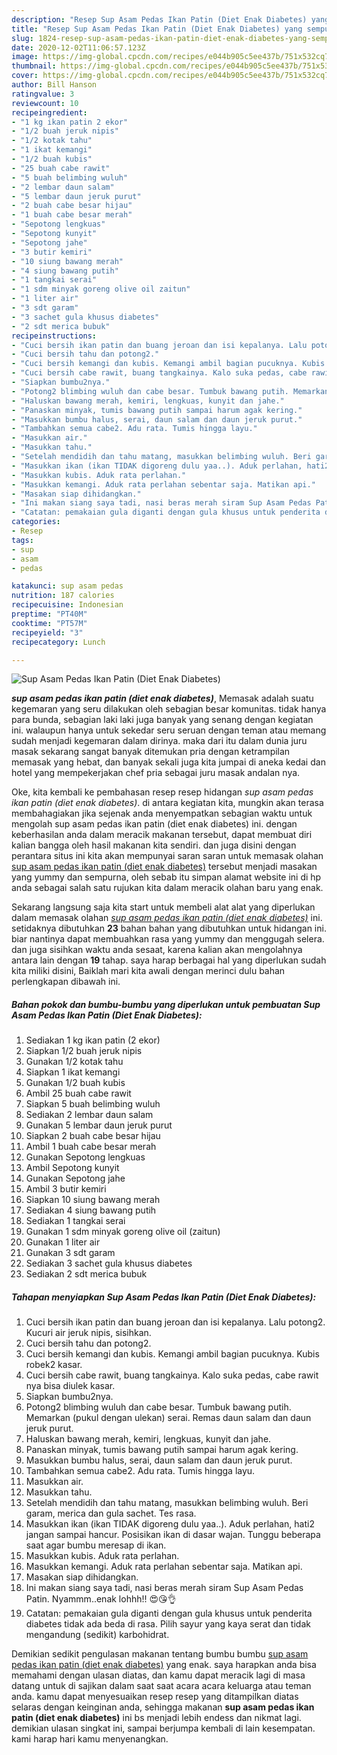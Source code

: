 ```yaml
---
description: "Resep Sup Asam Pedas Ikan Patin (Diet Enak Diabetes) yang sempurna"
title: "Resep Sup Asam Pedas Ikan Patin (Diet Enak Diabetes) yang sempurna"
slug: 1824-resep-sup-asam-pedas-ikan-patin-diet-enak-diabetes-yang-sempurna
date: 2020-12-02T11:06:57.123Z
image: https://img-global.cpcdn.com/recipes/e044b905c5ee437b/751x532cq70/sup-asam-pedas-ikan-patin-diet-enak-diabetes-foto-resep-utama.jpg
thumbnail: https://img-global.cpcdn.com/recipes/e044b905c5ee437b/751x532cq70/sup-asam-pedas-ikan-patin-diet-enak-diabetes-foto-resep-utama.jpg
cover: https://img-global.cpcdn.com/recipes/e044b905c5ee437b/751x532cq70/sup-asam-pedas-ikan-patin-diet-enak-diabetes-foto-resep-utama.jpg
author: Bill Hanson
ratingvalue: 3
reviewcount: 10
recipeingredient:
- "1 kg ikan patin 2 ekor"
- "1/2 buah jeruk nipis"
- "1/2 kotak tahu"
- "1 ikat kemangi"
- "1/2 buah kubis"
- "25 buah cabe rawit"
- "5 buah belimbing wuluh"
- "2 lembar daun salam"
- "5 lembar daun jeruk purut"
- "2 buah cabe besar hijau"
- "1 buah cabe besar merah"
- "Sepotong lengkuas"
- "Sepotong kunyit"
- "Sepotong jahe"
- "3 butir kemiri"
- "10 siung bawang merah"
- "4 siung bawang putih"
- "1 tangkai serai"
- "1 sdm minyak goreng olive oil zaitun"
- "1 liter air"
- "3 sdt garam"
- "3 sachet gula khusus diabetes"
- "2 sdt merica bubuk"
recipeinstructions:
- "Cuci bersih ikan patin dan buang jeroan dan isi kepalanya. Lalu potong2. Kucuri air jeruk nipis, sisihkan."
- "Cuci bersih tahu dan potong2."
- "Cuci bersih kemangi dan kubis. Kemangi ambil bagian pucuknya. Kubis robek2 kasar."
- "Cuci bersih cabe rawit, buang tangkainya. Kalo suka pedas, cabe rawit nya bisa diulek kasar."
- "Siapkan bumbu2nya."
- "Potong2 blimbing wuluh dan cabe besar. Tumbuk bawang putih. Memarkan (pukul dengan ulekan) serai. Remas daun salam dan daun jeruk purut."
- "Haluskan bawang merah, kemiri, lengkuas, kunyit dan jahe."
- "Panaskan minyak, tumis bawang putih sampai harum agak kering."
- "Masukkan bumbu halus, serai, daun salam dan daun jeruk purut."
- "Tambahkan semua cabe2. Adu rata. Tumis hingga layu."
- "Masukkan air."
- "Masukkan tahu."
- "Setelah mendidih dan tahu matang, masukkan belimbing wuluh. Beri garam, merica dan gula sachet. Tes rasa."
- "Masukkan ikan (ikan TIDAK digoreng dulu yaa..). Aduk perlahan, hati2 jangan sampai hancur. Posisikan ikan di dasar wajan. Tunggu beberapa saat agar bumbu meresap di ikan."
- "Masukkan kubis. Aduk rata perlahan."
- "Masukkan kemangi. Aduk rata perlahan sebentar saja. Matikan api."
- "Masakan siap dihidangkan."
- "Ini makan siang saya tadi, nasi beras merah siram Sup Asam Pedas Patin. Nyammm..enak lohhh!! 😍😘👌"
- "Catatan: pemakaian gula diganti dengan gula khusus untuk penderita diabetes tidak ada beda di rasa. Pilih sayur yang kaya serat dan tidak mengandung (sedikit) karbohidrat."
categories:
- Resep
tags:
- sup
- asam
- pedas

katakunci: sup asam pedas 
nutrition: 187 calories
recipecuisine: Indonesian
preptime: "PT40M"
cooktime: "PT57M"
recipeyield: "3"
recipecategory: Lunch

---
```



![Sup Asam Pedas Ikan Patin (Diet Enak Diabetes)](https://img-global.cpcdn.com/recipes/e044b905c5ee437b/751x532cq70/sup-asam-pedas-ikan-patin-diet-enak-diabetes-foto-resep-utama.jpg)

<b><i>sup asam pedas ikan patin (diet enak diabetes)</i></b>, Memasak adalah suatu kegemaran yang seru dilakukan oleh sebagian besar komunitas. tidak hanya para bunda, sebagian laki laki juga banyak yang senang dengan kegiatan ini. walaupun hanya untuk sekedar seru seruan dengan teman atau memang sudah menjadi kegemaran dalam dirinya. maka dari itu dalam dunia juru masak sekarang sangat banyak ditemukan pria dengan ketrampilan memasak yang hebat, dan banyak sekali juga kita jumpai di aneka kedai dan hotel yang mempekerjakan chef pria sebagai juru masak andalan nya.



Oke, kita kembali ke pembahasan resep resep hidangan <i>sup asam pedas ikan patin (diet enak diabetes)</i>. di antara kegiatan kita, mungkin akan terasa membahagiakan jika sejenak anda menyempatkan sebagian waktu untuk mengolah sup asam pedas ikan patin (diet enak diabetes) ini. dengan keberhasilan anda dalam meracik makanan tersebut, dapat membuat diri kalian bangga oleh hasil makanan kita sendiri. dan juga disini dengan perantara situs ini kita akan mempunyai saran saran untuk memasak olahan <u>sup asam pedas ikan patin (diet enak diabetes)</u> tersebut menjadi masakan yang yummy dan sempurna, oleh sebab itu simpan alamat website ini di hp anda sebagai salah satu rujukan kita dalam meracik olahan baru yang enak.


Sekarang langsung saja kita start untuk membeli alat alat yang diperlukan dalam memasak olahan <u><i>sup asam pedas ikan patin (diet enak diabetes)</i></u> ini. setidaknya dibutuhkan <b>23</b> bahan bahan yang dibutuhkan untuk hidangan ini. biar nantinya dapat membuahkan rasa yang yummy dan menggugah selera. dan juga sisihkan waktu anda sesaat, karena kalian akan mengolahnya antara lain dengan <b>19</b> tahap. saya harap berbagai hal yang diperlukan sudah kita miliki disini, Baiklah mari kita awali dengan merinci dulu bahan perlengkapan dibawah ini.

<!--inarticleads1-->

##### Bahan pokok dan bumbu-bumbu yang diperlukan untuk pembuatan Sup Asam Pedas Ikan Patin (Diet Enak Diabetes):

1. Sediakan 1 kg ikan patin (2 ekor)
1. Siapkan 1/2 buah jeruk nipis
1. Gunakan 1/2 kotak tahu
1. Siapkan 1 ikat kemangi
1. Gunakan 1/2 buah kubis
1. Ambil 25 buah cabe rawit
1. Siapkan 5 buah belimbing wuluh
1. Sediakan 2 lembar daun salam
1. Gunakan 5 lembar daun jeruk purut
1. Siapkan 2 buah cabe besar hijau
1. Ambil 1 buah cabe besar merah
1. Gunakan Sepotong lengkuas
1. Ambil Sepotong kunyit
1. Gunakan Sepotong jahe
1. Ambil 3 butir kemiri
1. Siapkan 10 siung bawang merah
1. Sediakan 4 siung bawang putih
1. Sediakan 1 tangkai serai
1. Gunakan 1 sdm minyak goreng olive oil (zaitun)
1. Gunakan 1 liter air
1. Gunakan 3 sdt garam
1. Sediakan 3 sachet gula khusus diabetes
1. Sediakan 2 sdt merica bubuk




<!--inarticleads2-->

##### Tahapan menyiapkan Sup Asam Pedas Ikan Patin (Diet Enak Diabetes):

1. Cuci bersih ikan patin dan buang jeroan dan isi kepalanya. Lalu potong2. Kucuri air jeruk nipis, sisihkan.
1. Cuci bersih tahu dan potong2.
1. Cuci bersih kemangi dan kubis. Kemangi ambil bagian pucuknya. Kubis robek2 kasar.
1. Cuci bersih cabe rawit, buang tangkainya. Kalo suka pedas, cabe rawit nya bisa diulek kasar.
1. Siapkan bumbu2nya.
1. Potong2 blimbing wuluh dan cabe besar. Tumbuk bawang putih. Memarkan (pukul dengan ulekan) serai. Remas daun salam dan daun jeruk purut.
1. Haluskan bawang merah, kemiri, lengkuas, kunyit dan jahe.
1. Panaskan minyak, tumis bawang putih sampai harum agak kering.
1. Masukkan bumbu halus, serai, daun salam dan daun jeruk purut.
1. Tambahkan semua cabe2. Adu rata. Tumis hingga layu.
1. Masukkan air.
1. Masukkan tahu.
1. Setelah mendidih dan tahu matang, masukkan belimbing wuluh. Beri garam, merica dan gula sachet. Tes rasa.
1. Masukkan ikan (ikan TIDAK digoreng dulu yaa..). Aduk perlahan, hati2 jangan sampai hancur. Posisikan ikan di dasar wajan. Tunggu beberapa saat agar bumbu meresap di ikan.
1. Masukkan kubis. Aduk rata perlahan.
1. Masukkan kemangi. Aduk rata perlahan sebentar saja. Matikan api.
1. Masakan siap dihidangkan.
1. Ini makan siang saya tadi, nasi beras merah siram Sup Asam Pedas Patin. Nyammm..enak lohhh!! 😍😘👌
1. Catatan: pemakaian gula diganti dengan gula khusus untuk penderita diabetes tidak ada beda di rasa. Pilih sayur yang kaya serat dan tidak mengandung (sedikit) karbohidrat.




Demikian sedikit pengulasan makanan tentang bumbu bumbu <u>sup asam pedas ikan patin (diet enak diabetes)</u> yang enak. saya harapkan anda bisa memahami dengan ulasan diatas, dan kamu dapat meracik lagi di masa datang untuk di sajikan dalam saat saat acara acara keluarga atau teman anda. kamu dapat menyesuaikan resep resep yang ditampilkan diatas selaras dengan keinginan anda, sehingga makanan <b>sup asam pedas ikan patin (diet enak diabetes)</b> ini bs menjadi lebih endess dan nikmat lagi. demikian ulasan singkat ini, sampai berjumpa kembali di lain kesempatan. kami harap hari kamu menyenangkan.
